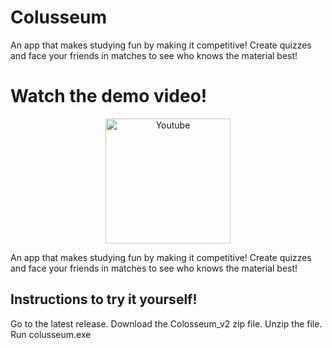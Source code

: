 # Colusseum

An app that makes studying fun by making it competitive! Create quizzes and face your friends in matches to see who knows the material best!

# Watch the demo video!
<div align="center">
    <a href="https://youtu.be/7Nd2E_DpJ-c">
        <img src="https://th.bing.com/th/id/R.94a67bc652e2c46a1f9294ab5165db3e?rik=743uMBzo4Hxi2A&pid=ImgRaw&r=0" alt="Youtube" width="200"/>
    </a>
</div>


An app that makes studying fun by making it competitive! Create quizzes and face your friends in matches to see who knows the material best!

## Instructions to try it yourself!
Go to the latest release.
Download the Colosseum_v2 zip file.
Unzip the file.
Run colusseum.exe
